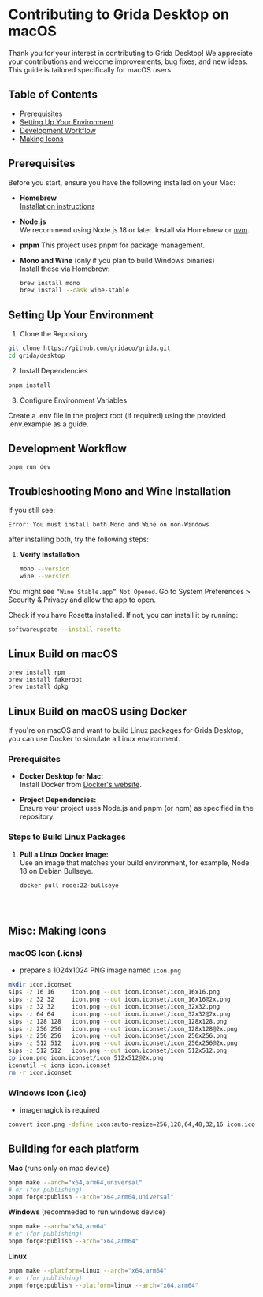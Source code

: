 # Contributing to Grida Desktop on macOS

Thank you for your interest in contributing to Grida Desktop! We appreciate your contributions and welcome improvements, bug fixes, and new ideas. This guide is tailored specifically for macOS users.

## Table of Contents
- [Prerequisites](#prerequisites)
- [Setting Up Your Environment](#setting-up-your-environment)
- [Development Workflow](#development-workflow)
- [Making Icons](#misc-making-icons)

## Prerequisites

Before you start, ensure you have the following installed on your Mac:

- **Homebrew**  
  [Installation instructions](https://brew.sh/)

- **Node.js**  
  We recommend using Node.js 18 or later. Install via Homebrew or [nvm](https://github.com/nvm-sh/nvm).

- **pnpm**
  This project uses pnpm for package management.

- **Mono and Wine** (only if you plan to build Windows binaries)  
  Install these via Homebrew:
  ```sh
  brew install mono
  brew install --cask wine-stable


## Setting Up Your Environment


1.	Clone the Repository

```bash
git clone https://github.com/gridaco/grida.git
cd grida/desktop
```

2.	Install Dependencies

```bash
pnpm install
```

3.	Configure Environment Variables

Create a .env file in the project root (if required) using the provided .env.example as a guide.


## Development Workflow

```bash
pnpm run dev
```


## Troubleshooting Mono and Wine Installation

If you still see:
```
Error: You must install both Mono and Wine on non-Windows
```

after installing both, try the following steps:

1. **Verify Installation**
   ```sh
   mono --version
   wine --version
   ```

You might see `“Wine Stable.app” Not Opened`. Go to System Preferences > Security & Privacy and allow the app to open.

Check if you have Rosetta installed. If not, you can install it by running:
```sh
softwareupdate --install-rosetta
```


## Linux Build on macOS

```bash
brew install rpm
brew install fakeroot
brew install dpkg
```


## Linux Build on macOS using Docker

If you're on macOS and want to build Linux packages for Grida Desktop, you can use Docker to simulate a Linux environment.

### Prerequisites

- **Docker Desktop for Mac:**  
  Install Docker from [Docker's website](https://www.docker.com/products/docker-desktop).

- **Project Dependencies:**  
  Ensure your project uses Node.js and pnpm (or npm) as specified in the repository.

### Steps to Build Linux Packages

1. **Pull a Linux Docker Image:**  
   Use an image that matches your build environment, for example, Node 18 on Debian Bullseye.
   ```sh
   docker pull node:22-bullseye





## Misc: Making Icons


### macOS Icon (.icns)

- prepare a 1024x1024 PNG image named `icon.png`

```bash
mkdir icon.iconset
sips -z 16 16     icon.png --out icon.iconset/icon_16x16.png
sips -z 32 32     icon.png --out icon.iconset/icon_16x16@2x.png
sips -z 32 32     icon.png --out icon.iconset/icon_32x32.png
sips -z 64 64     icon.png --out icon.iconset/icon_32x32@2x.png
sips -z 128 128   icon.png --out icon.iconset/icon_128x128.png
sips -z 256 256   icon.png --out icon.iconset/icon_128x128@2x.png
sips -z 256 256   icon.png --out icon.iconset/icon_256x256.png
sips -z 512 512   icon.png --out icon.iconset/icon_256x256@2x.png
sips -z 512 512   icon.png --out icon.iconset/icon_512x512.png
cp icon.png icon.iconset/icon_512x512@2x.png
iconutil -c icns icon.iconset
rm -r icon.iconset
```

### Windows Icon (.ico)

- imagemagick is required

```bash
convert icon.png -define icon:auto-resize=256,128,64,48,32,16 icon.ico
```



## Building for each platform


**Mac** (runs only on mac device)

```bash
pnpm make --arch="x64,arm64,universal"
# or (for publishing)
pnpm forge:publish --arch="x64,arm64,universal"
```

**Windows** (recommeded to run windows device)

```bash
pnpm make --arch="x64,arm64"
# or (for publishing)
pnpm forge:publish --arch="x64,arm64"
```

**Linux**

```bash
pnpm make --platform=linux --arch="x64,arm64"
# or (for publishing)
pnpm forge:publish --platform=linux --arch="x64,arm64"
```

